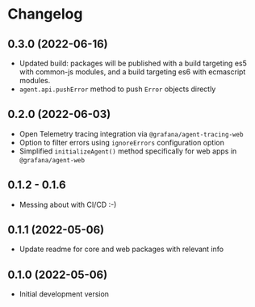 # Changelog

## 0.3.0 (2022-06-16)

* Updated build: packages will be published with a build targeting es5 with common-js modules,
and a build targeting es6 with ecmascript modules.
* `agent.api.pushError` method to push `Error` objects directly

## 0.2.0 (2022-06-03)

* Open Telemetry tracing integration via `@grafana/agent-tracing-web`
* Option to filter errors using `ignoreErrors` configuration option
* Simplified `initializeAgent()` method specifically for web apps in `@grafana/agent-web`

## 0.1.2 - 0.1.6

* Messing about with CI/CD :-)

## 0.1.1 (2022-05-06)

* Update readme for core and web packages with relevant info

## 0.1.0 (2022-05-06)

* Initial development version
